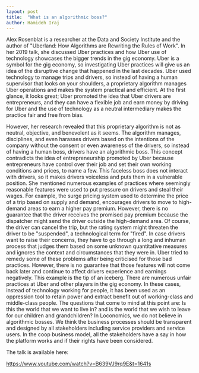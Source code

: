 ```yaml
---
layout: post
title:  "What is an algorithmic boss?"
author: Hamideh Iraj
---
```


Alex Rosenblat is a researcher at the Data and Society Institute and the author of "Uberland: How Algorithms are Rewriting the Rules of Work". 
In her 2019 talk, she discussed Uber practices and how Uber use of technology showcases the bigger trends in the gig economy. 
Uber is a symbol for the gig economy, so investigating Uber practices will give us an idea of the disruptive change that happened in the last decades. 
Uber used technology to manage trips and drivers, so instead of having a human supervisor that looks on your shoulders, 
a proprietary algorithm manages Uber operations and makes the system practical and efficient. 
At the first glance, it looks great; Uber promoted the idea that Uber drivers are entrepreneurs, and they can have a flexible job and earn money by driving for Uber and the use of technology as a neutral intermediary makes the practice fair and free from bias.

However, her research revealed that this proprietary algorithm is not as neutral, objective, and benevolent as it seems. 
The algorithm manages, disciplines, and even harasses drivers based on the intentions of the company without the consent or even awareness of the drivers, 
so instead of having a human boss, drivers have an algorithmic boss. 
This concept contradicts the idea of entrepreneurship promoted by Uber because entrepreneurs have control over their job and set their own working conditions and prices, 
to name a few.
This faceless boss does not interact with drivers, so it makes drivers voiceless and puts them in a vulnerable position. 
She mentioned numerous examples of practices where seemingly reasonable features were used to put pressure on drivers and steal their wages. 
For example, the surge pricing system used to determine the price of a trip based on supply and demand, 
encourages drivers to move to high-demand areas to earn a higher pay premium. 
However, there is no guarantee that the driver receives the promised pay premium because the dispatcher might send the driver outside the high-demand area. 
Of course, the driver can cancel the trip, but the rating system might threaten the driver to be "suspended", a technological term for "fired". 
In case drivers want to raise their concerns, they have to go through a long and inhuman process that judges them based on some unknown quantitative measures and ignores the context and circumstances that they were in. 
Uber tried to remedy some of these problems after being criticised for those bad practices. 
However, there is no guarantee that those features will not come back later and continue to affect drivers experience and earnings negatively.
This example is the tip of an iceberg. There are numerous unfair practices at Uber and other players in the gig economy. 
In these cases, instead of technology working for people, 
it has been used as an oppression tool to retain power and extract benefit out of working-class and middle-class people. 
The questions that come to mind at this point are: Is this the world that we want to live in? 
and is the world that we wish to leave for our children and grandchildren?
In Loconomics, we do not believe in algorithmic bosses. 
We think the business processes should be transparent and designed by all stakeholders including service providers and service users. 
In the coop business model, all the stakeholders have a say in how the platform works and if their rights have been considered.

The talk is available here:

https://www.youtube.com/watch?v=B639VJ9rq9E&t=1641s
